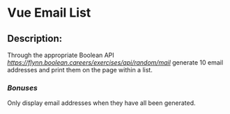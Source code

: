 # Vue Email List

## Description:

Through the appropriate Boolean API *https://flynn.boolean.careers/exercises/api/random/mail* generate 10 email addresses and print them on the page within a list.

### *Bonuses*
Only display email addresses when they have all been generated.